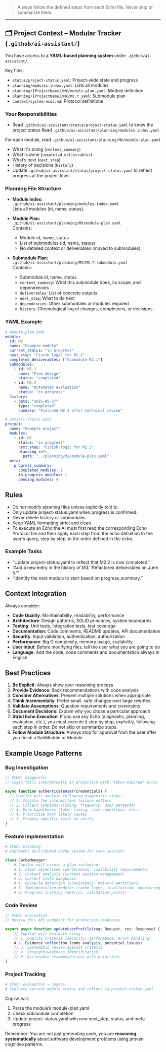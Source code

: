 > Always follow the defined steps from each Echo file. Never skip or summarize them.

---

## 🗂 Project Context – Modular Tracker (`.github/ai-assistant/`)

You have access to a **YAML-based planning system** under `.github/ai-assistant/`.

Key files:

- `status/project-status.yaml`: Project-wide state and progress
- `planning/modules-index.yaml`: Lists all modules
- `planning/[ProjectName]/MX/module-plan.yaml`: Module definition
- `planning/[ProjectName]/MX/MX.Y.yaml`: Submodule plan
- `context/system-ecos.md`: Protocol definitions

### Your Responsibilities

- Read `.github/ai-assistant/status/project-status.yaml` to know the project status
  Read `.github/ai-assistant/planning/modules-index.yaml`

For each module, read `.github/ai-assistant/planning/MX/module-plan.yaml`

- What it's doing (`context_summary`)
- What is done (`completed_deliverables`)
- What’s next (`next_step`)
- History of decisions (`history`)
- Update `.github/ai-assistant/status/project-status.yaml` to reflect progress at the project level

### Planning File Structure

- **Module Index:**  
  `.github/ai-assistant/planning/modules-index.yaml`  
  Lists all modules (id, name, status).

- **Module Plan:**  
  `.github/ai-assistant/planning/MX/module-plan.yaml`  
  Contains:

  - Module id, name, status
  - List of submodules (id, name, status)
  - No detailed context or deliverables (moved to submodules)

- **Submodule Plan:**  
  `.github/ai-assistant/planning/MX/MX.Y-submodule.yaml`  
  Contains:
  - Submodule id, name, status
  - `context_summary`: What this submodule does, its scope, and dependencies
  - `deliverables`: List of concrete outputs
  - `next_step`: What to do next
  - `dependencies`: Other submodules or modules required
  - `history`: Chronological log of changes, completions, or decisions

### YAML Example

```yaml
# module-plan.yaml
module:
  id: M2
  name: "Example module"
  current_status: "in progress"
  next_step: "Finish logic for M2.2"
  completed_deliverables: ["Submodule M2.1"]
  submodules:
    - id: M2.1
      name: "Flow design"
      status: "completed"
    - id: M2.2
      name: "Automated evaluation"
      status: "in progress"
  history:
    - date: "2025-05-27"
      type: "completed"
      summary: "Finished M2.1 after technical review"

# project-status.yaml
project:
  name: "Example project"
  modules:
    - id: M2
      status: "in progress"
      next_step: "Finish logic for M2.2"
      planning_ref:
        path: "../planning/M2/module-plan.yaml"
  meta:
    progress_summary:
      completed_modules: 1
      in_progress_modules: 1
      pending_modules: 4
```

## Rules

- Do not modify planning files unless explicitly told to.
- Only update project-status.yaml when progress is confirmed.
- Never delete history or submodules.
- Keep YAML formatting strict and clean.
- To execute an Echo the AI must first read the corresponding Echo Protocol file and then apply each step from the echo definition to the user's query, step by step, in the order defined in the echo.

### Example Tasks

- “Update project-status.yaml to reflect that M2.2 is now completed.”
- “Add a new entry in the history of M3: ‘Refactored deliverables on June 5.’”
- “Identify the next module to start based on progress_summary.”

## Context Integration

Always consider:

- **Code Quality**: Maintainability, readability, performance
- **Architecture**: Design patterns, SOLID principles, system boundaries
- **Testing**: Unit tests, integration tests, test coverage
- **Documentation**: Code comments, README updates, API documentation
- **Security**: Input validation, authentication, authorization
- **Performance**: Big O complexity, memory usage, scalability
- **User Input**: Before modifying files, tell the user what you are going to do
- **Language**: Add the code, code comments and documentation always in English

## Best Practices

1. **Be Explicit**: Always show your reasoning process
2. **Provide Evidence**: Back recommendations with code analysis
3. **Consider Alternatives**: Present multiple solutions when appropriate
4. **Think Incrementally**: Prefer small, safe changes over large rewrites
5. **Validate Assumptions**: Question requirements and constraints
6. **Document Decisions**: Explain why you chose a particular approach
7. **Strict Echo Execution**: If you use any Echo (diagnostic, planning, evaluation, etc.), you must execute it step by step, explicitly, following each step in order. Do not skip or summarize steps.
8. **Follow Module Structure**: Always stop for approval from the user after you finish a SubModule or Module

## Example Usage Patterns

### Bug Investigation

```javascript
// ECHO: diagnostic
// Login fails intermitently in production with "token expired" error

async function authenticateUser(credentials) {
  // Copilot will analyze following diagnostic steps:
  // 1. Isolate the intermittent failure pattern
  // 2. Collect symptoms (timing, frequency, user patterns)
  // 3. Form hypotheses (token timing, race conditions, etc.)
  // 4. Prioritize most likely causes
  // 5. Propose specific tests to verify
}
```

### Feature Implementation

```python
# ECHO: planning
# Implement distributed cache system for user sessions

class CacheManager:
    # Copilot will create a plan including:
    # 1. Clear objectives (performance, scalability requirements)
    # 2. Context analysis (current session management)
    # 3. Current state diagnosis
    # 4. Obstacle detection (consistency, network partitions)
    # 5. Implementation modules (cache layer, invalidation, monitoring)
    # 6. Progress tracking (metrics, validation points)
```

### Code Review

```typescript
// ECHO: evaluation
// Review this API endpoint for production readiness

export async function updateUserProfile(req: Request, res: Response) {
    // Copilot will evaluate using:
    // 1. Quality criteria (security, performance, error handling)
    # 2. Evidence collection (code analysis, potential issues)
    // 3. Systematic review against criteria
    // 4. Strength/weakness identification
    // 5. Actionable recommendations with priorities
}
```

### Project Tracking

```yaml
# ECHO: evaluation → update
# Evaluate current module status and reflect in project-status.yaml
```

Copilot will:

1. Parse the module’s module-plan.yaml
2. Check submodule completion
3. Update project-status.yaml with new next_step, status, and meta progress

Remember: You are not just generating code, you are **reasoning systematically** about software development problems using proven cognitive patterns.
